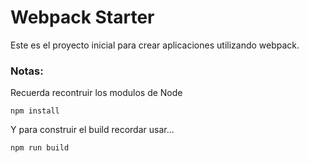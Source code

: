 # Webpack Starter

Este es el proyecto inicial para crear aplicaciones utilizando webpack.
### Notas:
Recuerda recontruir los modulos de Node
```
npm install
```
Y para construir el build recordar usar...
```
npm run build
```